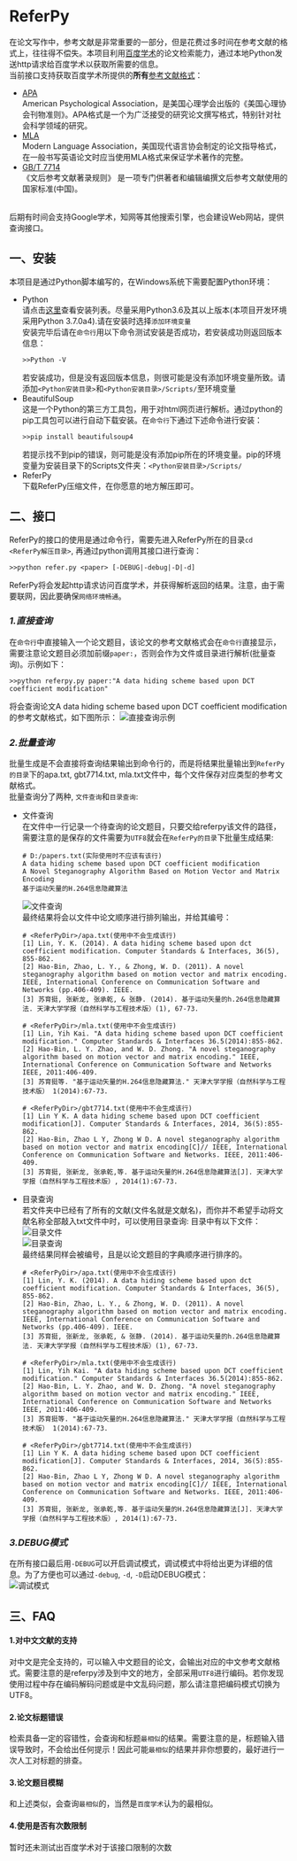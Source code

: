 # ReferPy
在论文写作中，参考文献是非常重要的一部分，但是花费过多时间在参考文献的格式上，往往得不偿失。本项目利用[百度学术](http://xueshu.baidu.com/)的论文检索能力，通过本地Python发送http请求给百度学术以获取所需要的信息。<br>
当前接口支持获取百度学术所提供的**所有**[参考文献格式]()：
* [APA](https://baike.baidu.com/item/APA%E6%A0%BC%E5%BC%8F/1647900)<br>
	American Psychological Association，是美国心理学会出版的《美国心理协会刊物准则》。APA格式是一个为广泛接受的研究论文撰写格式，特别针对社会科学领域的研究。
* [MLA](https://baike.baidu.com/item/MLA/1197673?fr=aladdin)<br>
	Modern Language Association，美国现代语言协会制定的论文指导格式，在一般书写英语论文时应当使用MLA格式来保证学术著作的完整。
* [GB/T 7714](https://wenku.baidu.com/view/83139309f7ec4afe05a1df19.html)<br>
	《文后参考文献著录规则》 是一项专门供著者和编辑编撰文后参考文献使用的国家标准(中国)。 
<br>
后期有时间会支持Google学术，知网等其他搜索引擎，也会建设Web网站，提供查询接口。

## 一、安装
本项目是通过Python脚本编写的，在Windows系统下需要配置Python环境：
* Python<br>
	请点击[这里](https://www.python.org/downloads/)查看安装列表。尽量采用Python3.6及其以上版本(本项目开发环境采用Python 3.7.0a4).请在安装时选择`添加环境变量`<br>
	安装完毕后请在`命令行`用以下命令测试安装是否成功，若安装成功则返回版本信息：
	```
	>>Python -V
	```
	若安装成功，但是没有返回版本信息，则很可能是没有添加环境变量所致。请添加`<Python安装目录>`和`<Python安装目录>/Scripts/`至环境变量
* BeautifulSoup<br>
	这是一个Python的第三方工具包，用于对html网页进行解析。通过python的pip工具包可以进行自动下载安装。在`命令行`下通过下述命令进行安装：
	```
	>>pip install beautifulsoup4
	```
	若提示找不到pip的错误，则可能是没有添加pip所在的环境变量。pip的环境变量为安装目录下的Scripts文件夹：`<Python安装目录>/Scripts/`
* ReferPy<br>
	下载ReferPy压缩文件，在你愿意的地方解压即可。
	
## 二、接口
ReferPy的接口的使用是通过命令行，需要先进入ReferPy所在的目录`cd <ReferPy解压目录>`, 再通过python调用其接口进行查询：
```
>>python refer.py <paper> [-DEBUG|-debug|-D|-d]
```
ReferPy将会发起http请求访问百度学术，并获得解析返回的结果。注意，由于需要联网，因此要确保`网络环境畅通`。

### *1.直接查询*
在`命令行`中直接输入一个论文题目，该论文的参考文献格式会在`命令行`直接显示，需要注意论文题目必须加前缀`paper:`，否则会作为文件或目录进行解析(批量查询)。示例如下：
```
>>python referpy.py paper:"A data hiding scheme based upon DCT coefficient modification"
```
将会查询论文A data hiding scheme based upon DCT coefficient modification的参考文献格式，如下图所示：
![直接查询示例](icon/direct.png)
### *2.批量查询*
批量生成是不会直接将查询结果输出到命令行的，而是将结果批量输出到`ReferPy的目录`下的apa.txt, gbt7714.txt, mla.txt文件中，每个文件保存对应类型的参考文献格式。<br>
批量查询分了两种, `文件查询`和`目录查询`:
* 文件查询<br>
	在文件中一行记录一个待查询的论文题目，只要交给referpy该文件的路径，需要注意的是保存的文件需要为`UTF8`就会在`ReferPy的目录`下批量生成结果:
	```
	# D:/papers.txt(实际使用时不应该有该行)
	A data hiding scheme based upon DCT coefficient modification
	A Novel Steganography Algorithm Based on Motion Vector and Matrix Encoding
	基于运动矢量的H.264信息隐藏算法
	```
	![文件查询](icon/papersfile.png)<br>
	最终结果将会以文件中论文顺序进行排列输出，并给其编号：
	```
	# <ReferPyDir>/apa.txt(使用中不会生成该行)
	[1] Lin, Y. K. (2014). A data hiding scheme based upon dct coefficient modification. Computer Standards & Interfaces, 36(5), 855-862. 
	[2] Hao-Bin, Zhao, L. Y., & Zhong, W. D. (2011). A novel steganography algorithm based on motion vector and matrix encoding. IEEE, International Conference on Communication Software and Networks (pp.406-409). IEEE. 
	[3] 苏育挺, 张新龙, 张承乾, & 张静. (2014). 基于运动矢量的h.264信息隐藏算法. 天津大学学报（自然科学与工程技术版）(1), 67-73. 
	
	# <ReferPyDir>/mla.txt(使用中不会生成该行)
	[1] Lin, Yih Kai. "A data hiding scheme based upon DCT coefficient modification." Computer Standards & Interfaces 36.5(2014):855-862. 
	[2] Hao-Bin, L. Y. Zhao, and W. D. Zhong. "A novel steganography algorithm based on motion vector and matrix encoding." IEEE, International Conference on Communication Software and Networks IEEE, 2011:406-409. 
	[3] 苏育挺等. "基于运动矢量的H.264信息隐藏算法." 天津大学学报（自然科学与工程技术版） 1(2014):67-73. 
	
	# <ReferPyDir>/gbt7714.txt(使用中不会生成该行)
	[1] Lin Y K. A data hiding scheme based upon DCT coefficient modification[J]. Computer Standards & Interfaces, 2014, 36(5):855-862. 
	[2] Hao-Bin, Zhao L Y, Zhong W D. A novel steganography algorithm based on motion vector and matrix encoding[C]// IEEE, International Conference on Communication Software and Networks. IEEE, 2011:406-409. 
	[3] 苏育挺, 张新龙, 张承乾,等. 基于运动矢量的H.264信息隐藏算法[J]. 天津大学学报（自然科学与工程技术版）, 2014(1):67-73. 
	```
* 目录查询<br>
	若文件夹中已经有了所有的文献(文件名就是文献名)，而你并不希望手动将文献名称全部敲入txt文件中时，可以使用目录查询:
	目录中有以下文件：<br>
	![目录文件](icon/dir.png)<br>
	![目录查询](icon/papersdir.png)<br>
	最终结果同样会被编号，且是以论文题目的字典顺序进行排序的。
	```
	# <ReferPyDir>/apa.txt(使用中不会生成该行)
	[1] Lin, Y. K. (2014). A data hiding scheme based upon dct coefficient modification. Computer Standards & Interfaces, 36(5), 855-862. 
	[2] Hao-Bin, Zhao, L. Y., & Zhong, W. D. (2011). A novel steganography algorithm based on motion vector and matrix encoding. IEEE, International Conference on Communication Software and Networks (pp.406-409). IEEE. 
	[3] 苏育挺, 张新龙, 张承乾, & 张静. (2014). 基于运动矢量的h.264信息隐藏算法. 天津大学学报（自然科学与工程技术版）(1), 67-73. 
	
	# <ReferPyDir>/mla.txt(使用中不会生成该行)
	[1] Lin, Yih Kai. "A data hiding scheme based upon DCT coefficient modification." Computer Standards & Interfaces 36.5(2014):855-862. 
	[2] Hao-Bin, L. Y. Zhao, and W. D. Zhong. "A novel steganography algorithm based on motion vector and matrix encoding." IEEE, International Conference on Communication Software and Networks IEEE, 2011:406-409. 
	[3] 苏育挺等. "基于运动矢量的H.264信息隐藏算法." 天津大学学报（自然科学与工程技术版） 1(2014):67-73. 
	
	# <ReferPyDir>/gbt7714.txt(使用中不会生成该行)
	[1] Lin Y K. A data hiding scheme based upon DCT coefficient modification[J]. Computer Standards & Interfaces, 2014, 36(5):855-862. 
	[2] Hao-Bin, Zhao L Y, Zhong W D. A novel steganography algorithm based on motion vector and matrix encoding[C]// IEEE, International Conference on Communication Software and Networks. IEEE, 2011:406-409. 
	[3] 苏育挺, 张新龙, 张承乾,等. 基于运动矢量的H.264信息隐藏算法[J]. 天津大学学报（自然科学与工程技术版）, 2014(1):67-73. 
	```
	
### *3.DEBUG模式*
在所有接口最后用`-DEBUG`可以开启调试模式，调试模式中将给出更为详细的信息。为了方便也可以通过`-debug`, `-d`, `-D`启动DEBUG模式：<br>
![调试模式](icon/debug.png)

## 三、FAQ
#### 1.对中文文献的支持
对中文是完全支持的，可以输入中文题目的论文，会输出对应的中文参考文献格式。需要注意的是referpy涉及到中文的地方，全部采用`UTF8`进行编码。若你发现使用过程中存在编码解码问题或是中文乱码问题，那么请注意把编码模式切换为UTF8。

#### 2.论文标题错误
检索具备一定的容错性，会查询和标题`最相似`的结果。需要注意的是，标题输入错误导致时，不会给出任何提示！因此可能`最相似`的结果并非你想要的，最好进行一次人工对标题的排查。

#### 3.论文题目模糊
和上述类似，会查询`最相似`的，当然是`百度学术`认为的最相似。

#### 4.使用是否有次数限制
暂时还未测试出百度学术对于该接口限制的次数